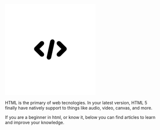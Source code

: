<img src="icon.png" width="300" />

HTML is the primary of web tecnologies. In your latest version, HTML 5 finally have natively support to things like audio, video, canvas, and more.

If you are a beginner in html, or know it, below you can find articles to learn and improve your knowledge.

<!-- - Tag [en](content/en/tag.md), [pt-br](content/pt-br/tag.md) -->
